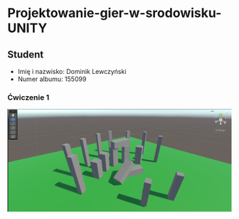 # Projektowanie-gier-w-srodowisku-UNITY

## Student
* Imię i nazwisko: Dominik Lewczyński
* Numer albumu: 155099 

### Ćwiczenie 1
![Model of Stonehenge](https://github.com/DLQuake/Projektowanie-gier-w-srodowisku-UNITY/blob/zajecia/Stonehenge.png)
